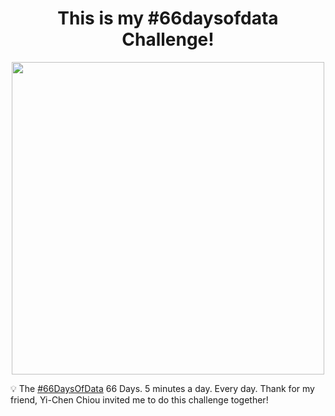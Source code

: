 
<h1 align="center"> This is my #66daysofdata  Challenge! </h1>

<p align="center">
  <img src="https://miro.medium.com/max/440/1*wdAVhRdGOG03lGzFyD_YYQ.png" height="500px"/>
</p>

<p text-align="left">
  💡 The <a href="https://www.youtube.com/watch?v=qV_AlRwhI3I&t=12s">#66DaysOfData</a> 66 Days. 5 minutes a day. Every day. Thank for my friend, Yi-Chen Chiou invited me to do this challenge together!
</p>
